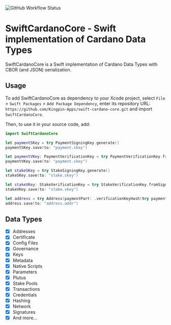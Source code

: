 ![GitHub Workflow Status](https://github.com/Kingpin-Apps/swift-cardano-core/actions/workflows/swift.yml/badge.svg)

# SwiftCardanoCore - Swift implementation of Cardano Data Types

SwiftCardanoCore is a Swift implementation of Cardano Data Types with CBOR (and JSON) serialization.

## Usage
To add SwiftCardanoCore as dependency to your Xcode project, select `File` > `Swift Packages` > `Add Package Dependency`, enter its repository URL: `https://github.com/Kingpin-Apps/swift-cardano-core.git` and import `SwiftCardanoCore`.

Then, to use it in your source code, add:

```swift
import SwiftCardanoCore

let paymentSKey = try PaymentSigningKey.generate()
paymentSKey.save(to: "payment.skey")

let paymentVKey: PaymentVerificationKey = try PaymentVerificationKey.fromSigningKey(sk)
paymentVKey.save(to: "payment.vkey")

let stakeSKey = try StakeSigningKey.generate()
stakeSKey.save(to: "stake.skey")

let stakeVKey: StakeVerificationKey = try StakeVerificationKey.fromSigningKey(sk)
stakeVKey.save(to: "stake.vkey")

let address = try Address(paymentPart: .verificationKeyHash(try paymentVKey.hash()), stakePart: .verificationKeyHash(try stakeVKey.hash()), network: .testnet)
address.save(to: "address.addr")
```


## Data Types
- [x] Addresses
- [x] Certificate
- [x] Config Files
- [x] Governance
- [x] Keys
- [x] Metadata
- [x] Native Scripts
- [x] Parameters
- [x] Plutus
- [x] Stake Pools
- [x] Transactions
- [x] Credentials
- [x] Hashing
- [x] Network
- [x] Signatures
- [x] And more...
